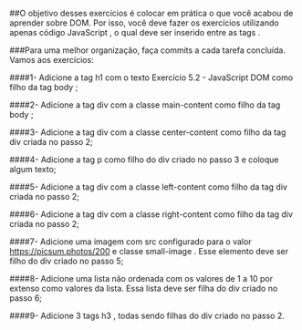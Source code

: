 ##O objetivo desses exercícios é colocar em prática o que você acabou de aprender sobre DOM. Por isso, você deve fazer os exercícios utilizando apenas código JavaScript , o qual deve ser inserido entre as tags <script> e </script> .

###Para uma melhor organização, faça commits a cada tarefa concluída. Vamos aos exercícios:

####1- Adicione a tag h1 com o texto Exercício 5.2 - JavaScript DOM como filho da tag body ;

####2- Adicione a tag div com a classe main-content como filho da tag body ;

####3- Adicione a tag div com a classe center-content como filho da tag div criada no passo 2;

####4- Adicione a tag p como filho do div criado no passo 3 e coloque algum texto;

####5- Adicione a tag div com a classe left-content como filho da tag div criada no passo 2;

####6- Adicione a tag div com a classe right-content como filho da tag div criada no passo 2;

####7- Adicione uma imagem com src configurado para o valor https://picsum.photos/200 e classe small-image . Esse elemento deve ser filho do div criado no passo 5;

####8- Adicione uma lista não ordenada com os valores de 1 a 10 por extenso como valores da lista. Essa lista deve ser filha do div criado no passo 6;

####9- Adicione 3 tags h3 , todas sendo filhas do div criado no passo 2.
